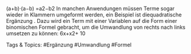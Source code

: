 (a+b)·(a−b) =a2−b2
In manchen Anwendungen müssen Terme sogar wieder in Klammern umgeformt werden, ein Beispiel ist
diequadratische Ergänzung . Dazu wird ein Term mit einer Variablen auf die Form einer binomischen
Formel gebracht, um die Umwandlung von rechts nach links umsetzen zu können:
6x+x2+ 10

   Tags & Topics:
   #Ergänzung
   #Umwandlung
   #Formel